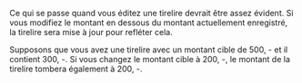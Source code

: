 Ce qui se passe quand vous éditez une tirelire devrait être assez évident. Si vous modifiez le montant en dessous du montant actuellement enregistré, la tirelire sera mise à jour pour refléter cela.

Supposons que vous avez une tirelire avec un montant cible de 500, - et il contient 300, -. Si vous changez le montant cible à 200, -, le montant de la tirelire tombera également à 200, -.